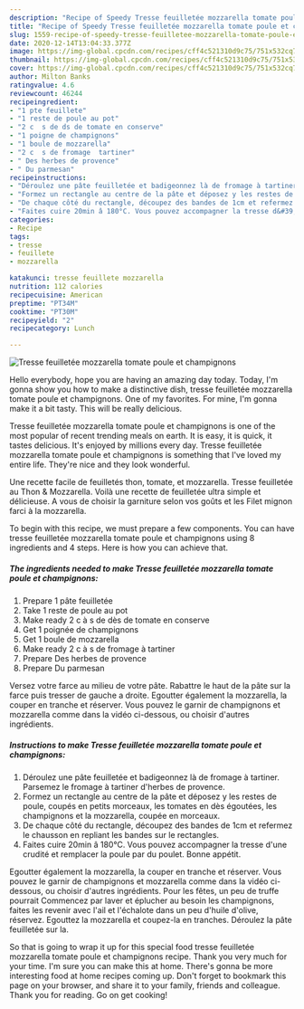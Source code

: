 ```yaml
---
description: "Recipe of Speedy Tresse feuilletée mozzarella tomate poule et champignons"
title: "Recipe of Speedy Tresse feuilletée mozzarella tomate poule et champignons"
slug: 1559-recipe-of-speedy-tresse-feuilletee-mozzarella-tomate-poule-et-champignons
date: 2020-12-14T13:04:33.377Z
image: https://img-global.cpcdn.com/recipes/cff4c521310d9c75/751x532cq70/tresse-feuilletee-mozzarella-tomate-poule-et-champignons-photo-principale-de-la-recette.jpg
thumbnail: https://img-global.cpcdn.com/recipes/cff4c521310d9c75/751x532cq70/tresse-feuilletee-mozzarella-tomate-poule-et-champignons-photo-principale-de-la-recette.jpg
cover: https://img-global.cpcdn.com/recipes/cff4c521310d9c75/751x532cq70/tresse-feuilletee-mozzarella-tomate-poule-et-champignons-photo-principale-de-la-recette.jpg
author: Milton Banks
ratingvalue: 4.6
reviewcount: 46244
recipeingredient:
- "1 pte feuillete"
- "1 reste de poule au pot"
- "2 c  s de ds de tomate en conserve"
- "1 poigne de champignons"
- "1 boule de mozzarella"
- "2 c  s de fromage  tartiner"
- " Des herbes de provence"
- " Du parmesan"
recipeinstructions:
- "Déroulez une pâte feuilletée et badigeonnez là de fromage à tartiner. Parsemez le fromage à tartiner d&#39;herbes de provence."
- "Formez un rectangle au centre de la pâte et déposez y les restes de poule, coupés en petits morceaux, les tomates en dès égoutées, les champignons et la mozzarella, coupée en morceaux."
- "De chaque côté du rectangle, découpez des bandes de 1cm et refermez le chausson en repliant les bandes sur le rectangles."
- "Faites cuire 20min â 180°C. Vous pouvez accompagner la tresse d&#39;une crudité et remplacer la poule par du poulet. Bonne appétit."
categories:
- Recipe
tags:
- tresse
- feuillete
- mozzarella

katakunci: tresse feuillete mozzarella 
nutrition: 112 calories
recipecuisine: American
preptime: "PT34M"
cooktime: "PT30M"
recipeyield: "2"
recipecategory: Lunch

---
```



![Tresse feuilletée mozzarella tomate poule et champignons](https://img-global.cpcdn.com/recipes/cff4c521310d9c75/751x532cq70/tresse-feuilletee-mozzarella-tomate-poule-et-champignons-photo-principale-de-la-recette.jpg)

Hello everybody, hope you are having an amazing day today. Today, I'm gonna show you how to make a distinctive dish, tresse feuilletée mozzarella tomate poule et champignons. One of my favorites. For mine, I'm gonna make it a bit tasty. This will be really delicious.

Tresse feuilletée mozzarella tomate poule et champignons is one of the most popular of recent trending meals on earth. It is easy, it is quick, it tastes delicious. It's enjoyed by millions every day. Tresse feuilletée mozzarella tomate poule et champignons is something that I've loved my entire life. They're nice and they look wonderful.

Une recette facile de feuilletés thon, tomate, et mozzarella. Tresse feuilletée au Thon &amp; Mozzarella. Voilà une recette de feuilletée ultra simple et délicieuse. A vous de choisir la garniture selon vos goûts et les Filet mignon farci à la mozzarella.


To begin with this recipe, we must prepare a few components. You can have tresse feuilletée mozzarella tomate poule et champignons using 8 ingredients and 4 steps. Here is how you can achieve that.

<!--inarticleads1-->

##### The ingredients needed to make Tresse feuilletée mozzarella tomate poule et champignons:

1. Prepare 1 pâte feuilletée
1. Take 1 reste de poule au pot
1. Make ready 2 c à s de dès de tomate en conserve
1. Get 1 poignée de champignons
1. Get 1 boule de mozzarella
1. Make ready 2 c à s de fromage à tartiner
1. Prepare  Des herbes de provence
1. Prepare  Du parmesan


Versez votre farce au milieu de votre pâte. Rabattre le haut de la pâte sur la farce puis tresser de gauche a droite. Egoutter également la mozzarella, la couper en tranche et réserver. Vous pouvez le garnir de champignons et mozzarella comme dans la vidéo ci-dessous, ou choisir d&#39;autres ingrédients. 

<!--inarticleads2-->

##### Instructions to make Tresse feuilletée mozzarella tomate poule et champignons:

1. Déroulez une pâte feuilletée et badigeonnez là de fromage à tartiner. Parsemez le fromage à tartiner d&#39;herbes de provence.
1. Formez un rectangle au centre de la pâte et déposez y les restes de poule, coupés en petits morceaux, les tomates en dès égoutées, les champignons et la mozzarella, coupée en morceaux.
1. De chaque côté du rectangle, découpez des bandes de 1cm et refermez le chausson en repliant les bandes sur le rectangles.
1. Faites cuire 20min â 180°C. Vous pouvez accompagner la tresse d&#39;une crudité et remplacer la poule par du poulet. Bonne appétit.


Egoutter également la mozzarella, la couper en tranche et réserver. Vous pouvez le garnir de champignons et mozzarella comme dans la vidéo ci-dessous, ou choisir d&#39;autres ingrédients. Pour les fêtes, un peu de truffe pourrait Commencez par laver et éplucher au besoin les champignons, faites les revenir avec l&#39;ail et l&#39;échalote dans un peu d&#39;huile d&#39;olive, réservez. Egouttez la mozzarella et coupez-la en tranches. Déroulez la pâte feuilletée sur la. 

So that is going to wrap it up for this special food tresse feuilletée mozzarella tomate poule et champignons recipe. Thank you very much for your time. I'm sure you can make this at home. There's gonna be more interesting food at home recipes coming up. Don't forget to bookmark this page on your browser, and share it to your family, friends and colleague. Thank you for reading. Go on get cooking!
